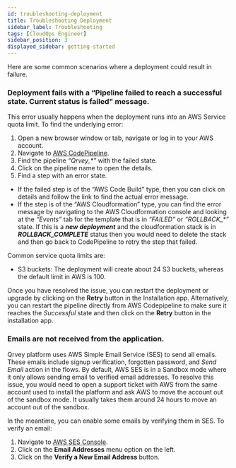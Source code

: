 ```yaml
---
id: troubleshooting-deployment
title: Troubleshooting Deployment
sidebar_label: Troubleshooting
tags: [CloudOps Engineer]
sidebar_position: 3
displayed_sidebar: getting-started
---
```

<div>
Here are some common scenarios where a deployment could result in failure.

### Deployment fails with a “Pipeline failed to reach a successful state. Current status is failed" message.

This error usually happens when the deployment runs into an AWS Service quota limit. To find the underlying error:

1. Open a new browser window or tab, navigate or log in to your AWS account.
2. Navigate to <a href="https://console.aws.amazon.com/codesuite/codepipeline/pipelines?region=us-east-1" target="_blank">AWS CodePipeline</a>.
3. Find the pipeline <i>“Qrvey_*”</i> with the failed state. 
4. Click on the pipeline name to open the details.
5. Find a step with an error state. 
<ul style={{listStyle: 'lower-alpha'}}>
<li>If the failed step is of the “AWS Code Build” type, then you can click on details and follow the link to find the actual error message. </li>
<li>If the step is of the “AWS Cloudformation” type, you can find the error message by navigating to the AWS Cloudformation console and looking at the <i>“Events”</i> tab for the template that is in <i>“FAILED”</i> or <i>“ROLLBACK_*”</i> state. If this is a <strong><i>new deployment</i></strong> and the cloudformation stack is in <strong><i>ROLLBACK_COMPLETE</i></strong> status then you would need to delete the stack and then go back to CodePipeline to retry the step that failed. </li> </ul>


Common service quota limits are:
* S3 buckets: The deployment will create about 24 S3 buckets, whereas the default limit in AWS is 100.


Once you have resolved the issue, you can restart the deployment or upgrade by clicking on the **Retry** button in the Installation app. Alternatively, you can restart the pipeline directly from AWS Codepipeline to make sure it reaches the *Successful* state and then click on the **Retry** button in the installation app.


### Emails are not received from the application.

Qrvey platform uses AWS Simple Email Service (SES) to send all emails. These emails include signup verification, forgotten password, and *Send Email* action in the flows. By default, AWS SES is in a Sandbox mode where it only allows sending email to verified email addresses. To resolve this issue, you would need to open a support ticket with AWS from the same account used to install the platform and ask AWS to move the account out of the sandbox mode. It usually takes them around 24 hours to move an account out of the sandbox.

In the meantime, you can enable some emails by verifying them in SES. To verify an email:

1. Navigate to <a href="https://console.aws.amazon.com/ses/home?region=us-east-1#">AWS SES Console</a>.
2. Click on the **Email Addresses** menu option on the left.
3. Click on the **Verify a New Email Address** button.

</div>